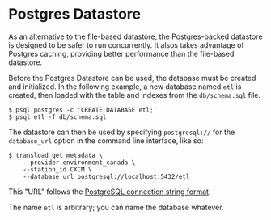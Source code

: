 # Postgres Datastore

As an alternative to the file-based datastore, the Postgres-backed datastore is designed to be safer to run concurrently. It alsos takes advantage of Postgres caching, providing better performance than the file-based datastore.

Before the Postgres Datastore can be used, the database must be created and initialized. In the following example, a new database named `etl` is created, then loaded with the table and indexes from the `db/schema.sql` file.

```
$ psql postgres -c 'CREATE DATABASE etl;'
$ psql etl -f db/schema.sql
```

The datastore can then be used by specifying `postgresql://` for the `--database_url` option in the command line interface, like so:

```
$ transload get metadata \
    --provider environment_canada \
    --station_id CXCM \
    --database_url postgresql://localhost:5432/etl
```

This "URL" follows the [PostgreSQL connection string format](https://www.postgresql.org/docs/current/libpq-connect.html#LIBPQ-CONNSTRING).

The name `etl` is arbitrary; you can name the database whatever.